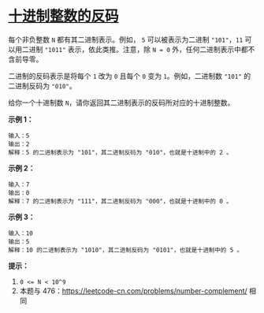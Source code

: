 # [十进制整数的反码](https://leetcode-cn.com/problems/complement-of-base-10-integer/)

每个非负整数 `N` 都有其二进制表示。例如， `5` 可以被表示为二进制 `"101"`，`11` 可以用二进制 `"1011"` 表示，依此类推。注意，除 `N = 0` 外，任何二进制表示中都不含前导零。

二进制的反码表示是将每个 `1` 改为 `0` 且每个 `0` 变为 `1`。例如，二进制数 `"101"` 的二进制反码为 `"010"`。

给你一个十进制数 `N`，请你返回其二进制表示的反码所对应的十进制整数。

 



**示例 1：**

```
输入：5
输出：2
解释：5 的二进制表示为 "101"，其二进制反码为 "010"，也就是十进制中的 2 。
```

**示例 2：**

```
输入：7
输出：0
解释：7 的二进制表示为 "111"，其二进制反码为 "000"，也就是十进制中的 0 。
```

**示例 3：**

```
输入：10
输出：5
解释：10 的二进制表示为 "1010"，其二进制反码为 "0101"，也就是十进制中的 5 。
```

 

**提示：**

1. `0 <= N < 10^9`
2. 本题与 476：https://leetcode-cn.com/problems/number-complement/ 相同